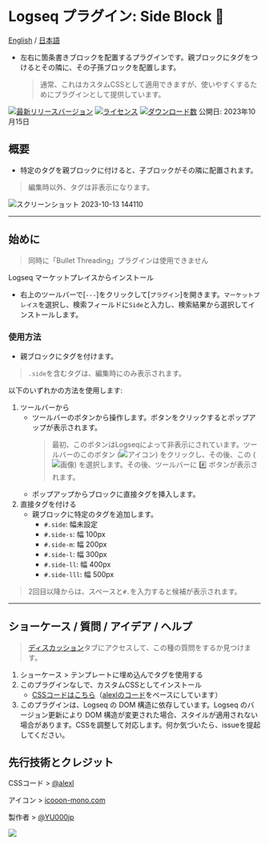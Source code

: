 # Logseq プラグイン: Side Block 🥦

[English](https://github.com/YU000jp/logseq-plugin-side-block) / [日本語](https://github.com/YU000jp/logseq-plugin-side-block/blob/main/readme.ja.md)

- 左右に箇条書きブロックを配置するプラグインです。親ブロックにタグをつけるとその隣に、その子孫ブロックを配置します。
   > 通常、これはカスタムCSSとして適用できますが、使いやすくするためにプラグインとして提供しています。

[![最新リリースバージョン](https://img.shields.io/github/v/release/YU000jp/logseq-plugin-side-block)](https://github.com/YU000jp/logseq-plugin-side-block/releases)
[![ライセンス](https://img.shields.io/github/license/YU000jp/logseq-plugin-side-block?color=blue)](https://github.com/YU000jp/logseq-plugin-side-block/LICENSE)
[![ダウンロード数](https://img.shields.io/github/downloads/YU000jp/logseq-plugin-side-block/total.svg)](https://github.com/YU000jp/logseq-plugin-side-block/releases)
  公開日: 2023年10月15日

## 概要

- 特定のタグを親ブロックに付けると、子ブロックがその隣に配置されます。
> 編集時以外、タグは非表示になります。

![スクリーンショット 2023-10-13 144110](https://github.com/YU000jp/logseq-plugin-side-block/assets/111847207/c85ebc5e-9442-42c0-bac5-1616203483ca)

---

## 始めに

> 同時に「Bullet Threading」プラグインは使用できません

Logseq マーケットプレイスからインストール
  - 右上のツールバーで[`---`]をクリックして[`プラグイン`]を開きます。`マーケットプレイス`を選択し、検索フィールドに`Side`と入力し、検索結果から選択してインストールします。

### 使用方法

- 親ブロックにタグを付けます。
> `.side`を含むタグは、編集時にのみ表示されます。

以下のいずれかの方法を使用します:

1. ツールバーから
   - ツールバーのボタンから操作します。ボタンをクリックするとポップアップが表示されます。
     > 最初、このボタンはLogseqによって非表示にされています。ツールバーのこのボタン (![アイコン](https://github.com/YU000jp/logseq-plugin-bullet-point-custom-icon/assets/111847207/136f9d0f-9dcf-4942-9821-c9f692fcfc2f)) をクリックし、その後、この (![画像](https://github.com/YU000jp/logseq-plugin-side-block/assets/111847207/726d00da-f665-4eb1-ac15-77e10a24dcae)) を選択します。その後、ツールバーに #️⃣ ボタンが表示されます。
   - ポップアップからブロックに直接タグを挿入します。
1. 直接タグを付ける
   - 親ブロックに特定のタグを追加します。
     - `#.side`: 幅未設定
     - `#.side-s`: 幅 100px
     - `#.side-m`: 幅 200px
     - `#.side-l`: 幅 300px
     - `#.side-ll`: 幅 400px
     - `#.side-lll`: 幅 500px
  > 2回目以降からは、スペースと`#.`を入力すると候補が表示されます。

---

## ショーケース / 質問 / アイデア / ヘルプ

> [ディスカッション](https://github.com/YU000jp/logseq-plugin-side-block/discussions)タブにアクセスして、この種の質問をするか見つけます。

1. ショーケース > テンプレートに埋め込んでタグを使用する
1. このプラグインなしで、カスタムCSSとしてインストール
   - [CSSコードはこちら](https://github.com/YU000jp/logseq-plugin-side-block/blob/main/src/style.css)（[alexlのコード](https://codeberg.org/alexl/for-logseq)をベースにしています）
1. このプラグインは、Logseq の DOM 構造に依存しています。Logseq のバージョン更新により DOM 構造が変更された場合、スタイルが適用されない場合があります。CSSを調整して対応します。何か気づいたら、issueを提起してください。

## 先行技術とクレジット

CSSコード > [@alexl](https://codeberg.org/alexl/for-logseq)

アイコン > [icooon-mono.com](https://icooon-mono.com/00372-%e3%83%96%e3%83%ad%e3%83%83%e3%82%b3%e3%83%aa%e3%83%bc/)

製作者 > [@YU000jp](https://github.com/YU000jp)

<a href="https://www.buymeacoffee.com/yu000japan"><img src="https://img.buymeacoffee.com/button-api/?text=Buy me a pizza&emoji=🍕&slug=yu000japan&button_colour=FFDD00&font_colour=000000&font_family=Poppins&outline_colour=000000&coffee_colour=ffffff" /></a>
